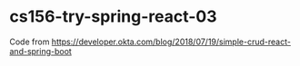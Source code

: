 # cs156-try-spring-react-03

Code from https://developer.okta.com/blog/2018/07/19/simple-crud-react-and-spring-boot

